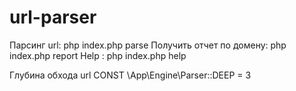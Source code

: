 # url-parser
Парсинг url: php index.php parse <url>
Получить отчет по домену: php index.php report <domain>
Help : php index.php help

Глубина обхода url CONST \App\Engine\Parser::DEEP = 3 
